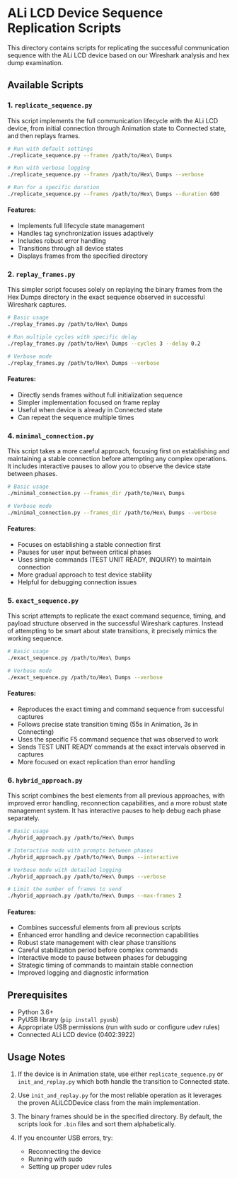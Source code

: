 # ALi LCD Device Sequence Replication Scripts

This directory contains scripts for replicating the successful communication sequence with the ALi LCD device based on our Wireshark analysis and hex dump examination.

## Available Scripts

### 1. `replicate_sequence.py`

This script implements the full communication lifecycle with the ALi LCD device, from initial connection through Animation state to Connected state, and then replays frames.

```bash
# Run with default settings
./replicate_sequence.py --frames /path/to/Hex\ Dumps

# Run with verbose logging
./replicate_sequence.py --frames /path/to/Hex\ Dumps --verbose

# Run for a specific duration
./replicate_sequence.py --frames /path/to/Hex\ Dumps --duration 600
```

#### Features:
- Implements full lifecycle state management
- Handles tag synchronization issues adaptively
- Includes robust error handling
- Transitions through all device states
- Displays frames from the specified directory

### 2. `replay_frames.py`

This simpler script focuses solely on replaying the binary frames from the Hex Dumps directory in the exact sequence observed in successful Wireshark captures.

```bash
# Basic usage
./replay_frames.py /path/to/Hex\ Dumps

# Run multiple cycles with specific delay
./replay_frames.py /path/to/Hex\ Dumps --cycles 3 --delay 0.2

# Verbose mode
./replay_frames.py /path/to/Hex\ Dumps --verbose
```

#### Features:
- Directly sends frames without full initialization sequence
- Simpler implementation focused on frame replay
- Useful when device is already in Connected state
- Can repeat the sequence multiple times

### 4. `minimal_connection.py`

This script takes a more careful approach, focusing first on establishing and maintaining a stable connection before attempting any complex operations. It includes interactive pauses to allow you to observe the device state between phases.

```bash
# Basic usage
./minimal_connection.py --frames_dir /path/to/Hex\ Dumps

# Verbose mode
./minimal_connection.py --frames_dir /path/to/Hex\ Dumps --verbose
```

#### Features:
- Focuses on establishing a stable connection first
- Pauses for user input between critical phases
- Uses simple commands (TEST UNIT READY, INQUIRY) to maintain connection
- More gradual approach to test device stability
- Helpful for debugging connection issues

### 5. `exact_sequence.py`

This script attempts to replicate the exact command sequence, timing, and payload structure observed in the successful Wireshark captures. Instead of attempting to be smart about state transitions, it precisely mimics the working sequence.

```bash
# Basic usage
./exact_sequence.py /path/to/Hex\ Dumps

# Verbose mode
./exact_sequence.py /path/to/Hex\ Dumps --verbose
```

#### Features:
- Reproduces the exact timing and command sequence from successful captures
- Follows precise state transition timing (55s in Animation, 3s in Connecting)
- Uses the specific F5 command sequence that was observed to work
- Sends TEST UNIT READY commands at the exact intervals observed in captures
- More focused on exact replication than error handling

### 6. `hybrid_approach.py`

This script combines the best elements from all previous approaches, with improved error handling, reconnection capabilities, and a more robust state management system. It has interactive pauses to help debug each phase separately.

```bash
# Basic usage
./hybrid_approach.py /path/to/Hex\ Dumps

# Interactive mode with prompts between phases
./hybrid_approach.py /path/to/Hex\ Dumps --interactive

# Verbose mode with detailed logging
./hybrid_approach.py /path/to/Hex\ Dumps --verbose

# Limit the number of frames to send
./hybrid_approach.py /path/to/Hex\ Dumps --max-frames 2
```

#### Features:
- Combines successful elements from all previous scripts
- Enhanced error handling and device reconnection capabilities
- Robust state management with clear phase transitions
- Careful stabilization period before complex commands
- Interactive mode to pause between phases for debugging
- Strategic timing of commands to maintain stable connection
- Improved logging and diagnostic information

## Prerequisites

- Python 3.6+
- PyUSB library (`pip install pyusb`)
- Appropriate USB permissions (run with sudo or configure udev rules)
- Connected ALi LCD device (0402:3922)

## Usage Notes

1. If the device is in Animation state, use either `replicate_sequence.py` or `init_and_replay.py` which both handle the transition to Connected state.

2. Use `init_and_replay.py` for the most reliable operation as it leverages the proven ALiLCDDevice class from the main implementation.

3. The binary frames should be in the specified directory. By default, the scripts look for `.bin` files and sort them alphabetically.

4. If you encounter USB errors, try:
   - Reconnecting the device
   - Running with sudo
   - Setting up proper udev rules
